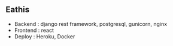 ## Eathis 

- Backend : django rest framework, postgresql, gunicorn, nginx
- Frontend : react
- Deploy : Heroku, Docker